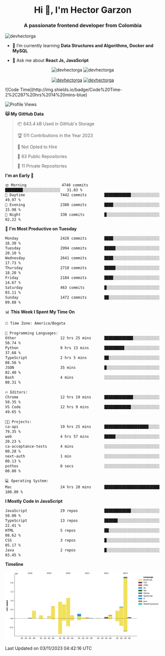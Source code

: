 <h1 align="center">Hi 👋, I'm Hector Garzon</h1>
<h3 align="center">A passionate frontend developer from Colombia</h3>

<p align="left"> <img src="https://komarev.com/ghpvc/?username=devhectorga" alt="devhectorga" /> </p>

- 🌱 I’m currently learning **Data Structures and Algorithms, Docker and MySQL**

- 💬 Ask me about **React Js, JavaScript**

<p align="center"> <img src="https://github-readme-stats.vercel.app/api?username=devhectorga&count_private=true&show_icons=true" alt="devhectorga" /> <img src="https://github-readme-stats.vercel.app/api/top-langs/?username=devhectorga&layout=compact" alt="devhectorga" /></p>

<p align="center">
<a href="https://twitter.com/devhectorga" target="blank"><img align="center" src="https://cdn.jsdelivr.net/npm/simple-icons@3.0.1/icons/twitter.svg" alt="devhectorga" height="20" width="20" /></a>
<a href="https://linkedin.com/in/devhectorga" target="blank"><img align="center" src="https://cdn.jsdelivr.net/npm/simple-icons@3.0.1/icons/linkedin.svg" alt="devhectorga" height="20" width="20" /></a>
</p>
<!--START_SECTION:waka-->
![Code Time](http://img.shields.io/badge/Code%20Time-2%2C287%20hrs%2014%20mins-blue)

![Profile Views](http://img.shields.io/badge/Profile%20Views-0-blue)

**🐱 My GitHub Data** 

> 📦 643.4 kB Used in GitHub's Storage 
 > 
> 🏆 511 Contributions in the Year 2023
 > 
> 🚫 Not Opted to Hire
 > 
> 📜 63 Public Repositories 
 > 
> 🔑 11 Private Repositories 
 > 
**I'm an Early 🐤** 

```text
🌞 Morning                4740 commits        ████████░░░░░░░░░░░░░░░░░   31.83 % 
🌆 Daytime                7442 commits        ████████████░░░░░░░░░░░░░   49.97 % 
🌃 Evening                2380 commits        ████░░░░░░░░░░░░░░░░░░░░░   15.98 % 
🌙 Night                  330 commits         █░░░░░░░░░░░░░░░░░░░░░░░░   02.22 % 
```
📅 **I'm Most Productive on Tuesday** 

```text
Monday                   2428 commits        ████░░░░░░░░░░░░░░░░░░░░░   16.30 % 
Tuesday                  2994 commits        █████░░░░░░░░░░░░░░░░░░░░   20.10 % 
Wednesday                2641 commits        ████░░░░░░░░░░░░░░░░░░░░░   17.73 % 
Thursday                 2710 commits        █████░░░░░░░░░░░░░░░░░░░░   18.20 % 
Friday                   2184 commits        ████░░░░░░░░░░░░░░░░░░░░░   14.67 % 
Saturday                 463 commits         █░░░░░░░░░░░░░░░░░░░░░░░░   03.11 % 
Sunday                   1472 commits        ██░░░░░░░░░░░░░░░░░░░░░░░   09.88 % 
```


📊 **This Week I Spent My Time On** 

```text
🕑︎ Time Zone: America/Bogota

💬 Programming Languages: 
Other                    12 hrs 25 mins      █████████████░░░░░░░░░░░░   50.74 % 
Python                   9 hrs 13 mins       █████████░░░░░░░░░░░░░░░░   37.68 % 
TypeScript               2 hrs 5 mins        ██░░░░░░░░░░░░░░░░░░░░░░░   08.56 % 
JSON                     35 mins             █░░░░░░░░░░░░░░░░░░░░░░░░   02.40 % 
Bash                     4 mins              ░░░░░░░░░░░░░░░░░░░░░░░░░   00.31 % 

🔥 Editors: 
Chrome                   12 hrs 19 mins      █████████████░░░░░░░░░░░░   50.35 % 
VS Code                  12 hrs 9 mins       ████████████░░░░░░░░░░░░░   49.65 % 

🐱‍💻 Projects: 
ca-api                   19 hrs 25 mins      ████████████████████░░░░░   79.35 % 
web                      4 hrs 57 mins       █████░░░░░░░░░░░░░░░░░░░░   20.23 % 
ca-acceptance-tests      4 mins              ░░░░░░░░░░░░░░░░░░░░░░░░░   00.28 % 
next-auth                1 min               ░░░░░░░░░░░░░░░░░░░░░░░░░   00.13 % 
pothos                   0 secs              ░░░░░░░░░░░░░░░░░░░░░░░░░   00.00 % 

💻 Operating System: 
Mac                      24 hrs 28 mins      █████████████████████████   100.00 % 
```

**I Mostly Code in JavaScript** 

```text
JavaScript               29 repos            ████████████░░░░░░░░░░░░░   50.00 % 
TypeScript               13 repos            ██████░░░░░░░░░░░░░░░░░░░   22.41 % 
HTML                     5 repos             ██░░░░░░░░░░░░░░░░░░░░░░░   08.62 % 
CSS                      3 repos             █░░░░░░░░░░░░░░░░░░░░░░░░   05.17 % 
Java                     2 repos             █░░░░░░░░░░░░░░░░░░░░░░░░   03.45 % 
```



**Timeline**

![Lines of Code chart](https://raw.githubusercontent.com/devHectorGa/devHectorGa/master/assets/bar_graph.png)


 Last Updated on 03/11/2023 04:42:16 UTC
<!--END_SECTION:waka-->
